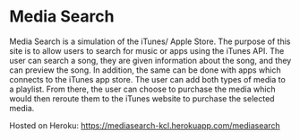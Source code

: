 Media Search
=====

Media Search is a simulation of the iTunes/ Apple Store. The purpose of this site is to allow users to search for music or apps using the iTunes API. The user can search a song, they are given information about the song, and they can preview the song. In addition, the same can be done with apps which connects to the iTunes app store. The user can add both types of media to a playlist. From there, the user can choose to purchase the media which would then reroute them to the iTunes website to purchase the selected media. <br />

Hosted on Heroku:
https://mediasearch-kcl.herokuapp.com/mediasearch
